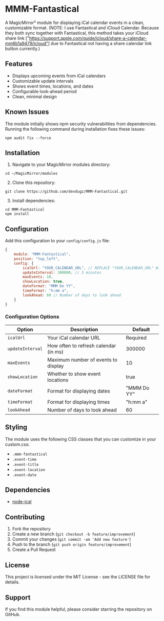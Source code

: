 # MMM-Fantastical

A MagicMirror² module for displaying iCal calendar events in a clean, customizable format. (NOTE: I use Fantastical and iCloud Calendar. Because they both sync together with Fantastical, this method takes your iCloud share link ["https://support.apple.com/guide/icloud/share-a-calendar-mm6b1a9479/icloud"] due to Fantastical not having a share calendar link button currently.)

## Features
- Displays upcoming events from iCal calendars
- Customizable update intervals
- Shows event times, locations, and dates
- Configurable look-ahead period
- Clean, minimal design

## Known Issues

The module initially shows npm security vulnerabilities from dependencies. Running the following command during installation fixes these issues:

```
npm audit fix --force
```

## Installation

1. Navigate to your MagicMirror modules directory:
```
cd ~/MagicMirror/modules
```

2. Clone this repository:
```
git clone https://github.com/devdugz/MMM-Fantastical.git
```

3. Install dependencies:
```
cd MMM-Fantastical
npm install
```

## Configuration

Add this configuration to your `config/config.js` file:

```javascript
{
    module: "MMM-Fantastical",
    position: "top_left",
    config: {
        icalUrl: "YOUR_CALENDAR_URL", // REPLACE "YOUR_CALENDAR_URL" WITH YOUR ICAL LINK
        updateInterval: 300000, // 5 minutes
        maxEvents: 10,
        showLocation: true,
        dateFormat: "MMM Do YY",
        timeFormat: "h:mm a",
        lookAhead: 60 // Number of days to look ahead
    }
}
```

### Configuration Options

| Option | Description | Default |
|--------|-------------|---------|
| `icalUrl` | Your iCal calendar URL | Required |
| `updateInterval` | How often to refresh calendar (in ms) | 300000 |
| `maxEvents` | Maximum number of events to display | 10 |
| `showLocation` | Whether to show event locations | true |
| `dateFormat` | Format for displaying dates | "MMM Do YY" |
| `timeFormat` | Format for displaying times | "h:mm a" |
| `lookAhead` | Number of days to look ahead | 60 |

## Styling

The module uses the following CSS classes that you can customize in your custom.css:
- `.mmm-fantastical`
- `.event-time`
- `.event-title`
- `.event-location`
- `.event-date`

## Dependencies
- [node-ical](https://github.com/jens-maus/node-ical)

## Contributing
1. Fork the repository
2. Create a new branch (`git checkout -b feature/improvement`)
3. Commit your changes (`git commit -am 'Add new feature'`)
4. Push to the branch (`git push origin feature/improvement`)
5. Create a Pull Request

## License
This project is licensed under the MIT License - see the LICENSE file for details.

## Support
If you find this module helpful, please consider starring the repository on GitHub.
